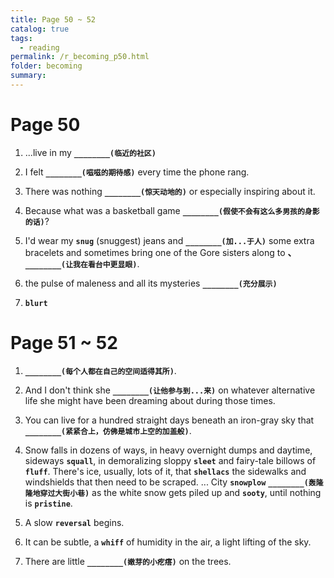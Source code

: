 ```yaml
---
title: Page 50 ~ 52
catalog: true
tags: 
  - reading
permalink: /r_becoming_p50.html
folder: becoming
summary: 
---
```




# Page 50

1.  ...live in my <b data-toggle="tooltip" data-original-title="{{site.data.answers.bp50_a}}">`________(临近的社区)`</b>

2.  I felt <b data-toggle="tooltip" data-original-title="{{site.data.answers.bp50_b}}">`________(嗞嗞的期待感)`</b> every time the phone rang.

3.  There was nothing <b data-toggle="tooltip" data-original-title="{{site.data.answers.bp50_c}}">`________(惊天动地的)`</b> or especially inspiring about it.

4.  Because what was a basketball game <b data-toggle="tooltip" data-original-title="{{site.data.answers.bp50_d}}">`________(假使不会有这么多男孩的身影的话)`</b>?

5.  I'd wear my <b data-toggle="tooltip" data-original-title="{{site.data.glossary.snug}}">`snug`</b> (snuggest) jeans and <b data-toggle="tooltip" data-original-title="{{site.data.answers.bp50_e}}">`________(加...于人)`</b> some extra bracelets and sometimes bring one of the Gore sisters along to <b data-toggle="tooltip" data-original-title="{{site.data.answers.bp50_e2}}">、`________(让我在看台中更显眼)`</b>.

6.  the pulse of maleness and all its mysteries <b data-toggle="tooltip" data-original-title="{{site.data.answers.bp50_f}}">`________(充分展示)`</b>

7.  <b data-toggle="tooltip" data-original-title="{{site.data.glossary.blurt}}">`blurt`</b>

# Page 51 ~ 52

1.  <b data-toggle="tooltip" data-original-title="{{site.data.answers.bp51_a}}">`________(每个人都在自己的空间适得其所)`</b>.

2.  And I don't think she <b data-toggle="tooltip" data-original-title="{{site.data.answers.bp51_b}}">`________(让他参与到...来)`</b> on whatever alternative life she might have been dreaming about during those times.

3.  You can live for a hundred straight days beneath an iron-gray sky that <b data-toggle="tooltip" data-original-title="{{site.data.answers.bp51_c}}">`________(紧紧合上，仿佛是城市上空的加盖般)`</b>.

4.  Snow falls in dozens of ways, in heavy overnight dumps and daytime, sideways <b data-toggle="tooltip" data-original-title="{{site.data.glossary.squall}}">`squall`</b>, in demoralizing sloppy <b data-toggle="tooltip" data-original-title="{{site.data.glossary.sleet}}">`sleet`</b> and fairy-tale billows of <b data-toggle="tooltip" data-original-title="{{site.data.glossary.fluff}}">`fluff`</b>. There's ice, usually, lots of it, that <b data-toggle="tooltip" data-original-title="{{site.data.glossary.shellacs}}">`shellacs`</b> the sidewalks and windshields that then need to be scraped. ... City <b data-toggle="tooltip" data-original-title="{{site.data.glossary.snowplow}}">`snowplow`</b> <b data-toggle="tooltip" data-original-title="{{site.data.answers.bp51_e}}">`________(轰隆隆地穿过大街小巷)`</b> as the white snow gets piled up and <b data-toggle="tooltip" data-original-title="{{site.data.glossary.sooty}}">`sooty`</b>, until nothing is <b data-toggle="tooltip" data-original-title="{{site.data.glossary.pristine}}">`pristine`</b>.

5.  A slow <b data-toggle="tooltip" data-original-title="{{site.data.glossary.reversal}}">`reversal`</b> begins.

6.  It can be subtle, a <b data-toggle="tooltip" data-original-title="{{site.data.glossary.whiff}}">`whiff`</b> of humidity in the air, a light lifting of the sky.

7.  There are little <b data-toggle="tooltip" data-original-title="{{site.data.answers.bp51_d}}">`________(嫩芽的小疙瘩)`</b> on the trees.